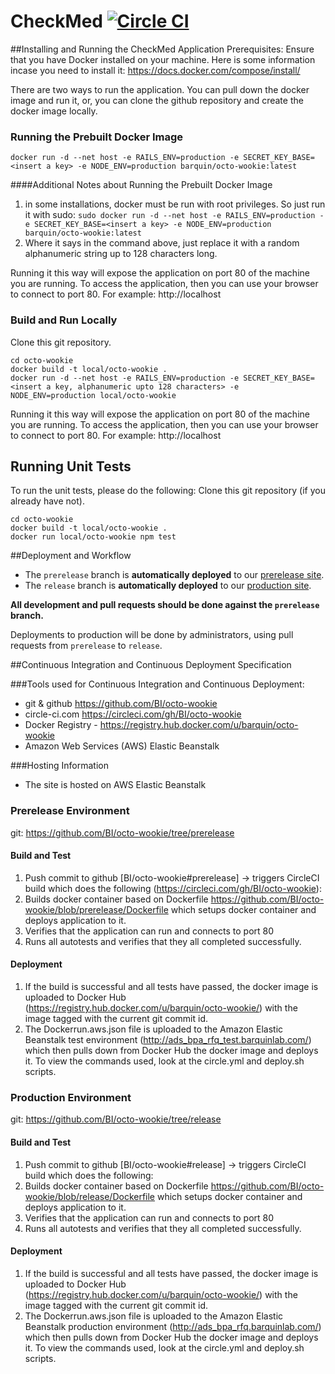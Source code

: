 # CheckMed [![Circle CI](https://circleci.com/gh/BI/octo-wookie.svg?style=svg)](https://circleci.com/gh/BI/octo-wookie)

##Installing and Running the CheckMed Application
Prerequisites:
Ensure that you have Docker  installed on your machine.  Here is some information incase you need to install it:  https://docs.docker.com/compose/install/

There are two ways to run the application.  You can pull down the docker image and run it, or, you can clone the github repository and create the docker image locally.

### Running the Prebuilt Docker Image
`docker run -d --net host -e RAILS_ENV=production -e SECRET_KEY_BASE=<insert a key> -e NODE_ENV=production barquin/octo-wookie:latest`

####Additional Notes about Running the Prebuilt Docker Image

1) in some installations, docker must be run with root privileges.  So just run it with sudo:
`sudo docker run -d --net host -e RAILS_ENV=production -e SECRET_KEY_BASE=<insert a key> -e NODE_ENV=production barquin/octo-wookie:latest`
2) Where it says <insert a key> in the command above, just replace it with a random alphanumeric string up to 128 characters long.

Running it this way will expose the application on port 80 of the machine you are running.  To access the application, then you can use your browser to connect to port 80.  For example: http://localhost

### Build and Run Locally
Clone this git repository.
    
    cd octo-wookie
    docker build -t local/octo-wookie .
    docker run -d --net host -e RAILS_ENV=production -e SECRET_KEY_BASE=<insert a key, alphanumeric upto 128 characters> -e NODE_ENV=production local/octo-wookie

Running it this way will expose the application on port 80 of the machine you are running.  To access the application, then you can use your browser to connect to port 80.  For example: http://localhost

## Running Unit Tests

To run the unit tests, please do the following:
Clone this git repository (if you already have not).
    
    cd octo-wookie
    docker build -t local/octo-wookie .
    docker run local/octo-wookie npm test

##Deployment and Workflow

* The `prerelease` branch is **automatically deployed** to our [prerelease site](https://ads_bpa_rfq_test.barquinlab.com/).
* The `release` branch is **automatically deployed** to our [production site](https://ads_bpa_rfq.barquinlab.com/).

**All development and pull requests should be done against the `prerelease` branch.**

Deployments to production will be done by administrators, using pull requests from `prerelease` to `release`.

##Continuous Integration and Continuous Deployment Specification

###Tools used for Continuous Integration and Continuous Deployment:
* git & github https://github.com/BI/octo-wookie
* circle-ci.com  https://circleci.com/gh/BI/octo-wookie
* Docker Registry - https://registry.hub.docker.com/u/barquin/octo-wookie  
* Amazon Web Services (AWS) Elastic Beanstalk

###Hosting Information
* The site is hosted on AWS Elastic Beanstalk



### Prerelease Environment 
git: https://github.com/BI/octo-wookie/tree/prerelease

#### Build and Test
1. Push commit to github [BI/octo-wookie#prerelease] -> triggers CircleCI build which does the following (https://circleci.com/gh/BI/octo-wookie):
2. Builds docker container based on Dockerfile https://github.com/BI/octo-wookie/blob/prerelease/Dockerfile which setups docker container and deploys application to it.
3. Verifies that the application can run and connects to port 80
4. Runs all autotests and verifies that they all completed successfully. 

#### Deployment
1. If the build is successful and all tests have passed, the docker image is uploaded to Docker Hub (https://registry.hub.docker.com/u/barquin/octo-wookie/) with the image tagged with the current git commit id.
2. The Dockerrun.aws.json file is uploaded to the Amazon Elastic Beanstalk test environment (http://ads_bpa_rfq_test.barquinlab.com/) which then pulls down from Docker Hub the docker image and deploys it. To view the commands used, look at the circle.yml and deploy.sh scripts.

### Production Environment
git: https://github.com/BI/octo-wookie/tree/release

#### Build and Test
1. Push commit to github [BI/octo-wookie#release] -> triggers CircleCI build which does the following:
2. Builds docker container based on Dockerfile https://github.com/BI/octo-wookie/blob/release/Dockerfile which setups docker container and deploys application to it.
3. Verifies that the application can run and connects to port 80
4. Runs all autotests and verifies that they all completed successfully.

#### Deployment
1. If the build is successful and all tests have passed, the docker image is uploaded to Docker Hub (https://registry.hub.docker.com/u/barquin/octo-wookie/) with the image tagged with the current git commit id.
2. The Dockerrun.aws.json file is uploaded to the Amazon Elastic Beanstalk production environment (http://ads_bpa_rfq.barquinlab.com/) which then pulls down from Docker Hub the docker image and deploys it. To view the commands used, look at the circle.yml and deploy.sh scripts.
